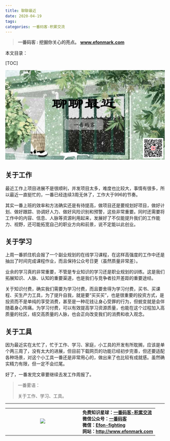 ```yaml
---
title: 聊聊最近
date: 2020-04-19
tags: 
categories: 一番码客-积累交流
---
```


> **一番码客 : 挖掘你关心的亮点。**
> **www.efonmark.com**

本文目录：

[TOC]

![image-20200419224311545](2020-04-19-聊聊最近/image-20200419224311545.png)

<!--more-->

## 关于工作

最近工作上项目进展不是很顺利，并发项目太多，难度也比较大，事情有很多，所以最近一直挺忙的，一番已经连续3周无休了，工作大于996的节奏。

其实一番上班的效率和方法确实还是有待提高，做项目还是要规划好项目，做好计划、做好跟踪、协调好人力、做好风险识别和预警，这些非常重要。同时还需要将工作中的内容、信息、人脉等资源利用起来，发展好了不仅能提升我们的工作能力、视野，还可能拓宽自己的职业方向和前景，说不定能以此创业。

## 关于学习

上周一番抓住机会报了一个副业规划的在线学习课程，在这样高强度的工作中还是抽出了时间完成课程作业，而且保持公众号日更（虽然质量非常差）。

业余的学习真的非常重要，不管是专业知识的学习还是职业规划的训练。这是我们拓展知识、人脉、认知的重要渠道，也是我们与竞争者拉开差距的重要途经。

关于知识付费，确实我们需要为学习付费，而且要舍得为学习付费，买书、买课程、买生产力工具，为了提升自我，就是要“买买买”，也是很重要的投资方式，是投资而不是单纯的享受消费，甚至是一种花钱让身心受罪的行为，但蜕变就是会伴随着身心阵痛。为学习付费，可以有效提高学习资源质量，也能在这个过程加入高质量的社区，结交高质量的人脉，也会正向改变我们的消费和收入观念。

## 关于工具

因为最近实在太忙了，忙于工作、学习、家庭，小工具的开发有所耽搁，应该是单个两三周了，没有太大的进展，但目前下载网页的功能已经初步完善，但还要适配各种场景，对这个小工具一番还是非常用心的，做出来了也比较有成就感。虽然确实精力有限，但一定不会烂尾。

好了，一番发完文章要继续去发工作周报了。

> 一番雾语：
>
> 关于工作、学习、工具。

------

<table>
<tr>
<td ><center><img src="http://www.efonmark.com/efonmark-blog/readme/guanzhu_1.jpg" width=40%></center></td>
<td width="50%" align=left><b>
    免费知识星球：<a href="http://www.efonmark.com/efonmark-blog/readme/zhishixingqiu1.png">一番码客-积累交流</a><br>
    微信公众号：<a href="http://www.efonmark.com/efonmark-blog/readme/guanzhu_1.jpg">一番码客</a><br>
    微信：<a href="http://www.efonmark.com/efonmark-blog/readme/weixin.jpg">Efon-fighting</a><br>
    网站：<a href="http://www.efonmark.com">http://www.efonmark.com</a><br></b></td>
</tr>
</table>